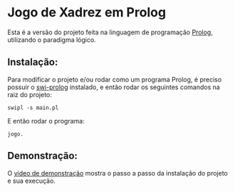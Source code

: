 # Jogo de Xadrez em Prolog
Esta é a versão do projeto feita na linguagem de programação [Prolog](https://www.swi-prolog.org/), utilizando o paradigma lógico.
## Instalação:
Para modificar o projeto e/ou rodar como um programa Prolog, é preciso possuir o [swi-prolog](https://www.swi-prolog.org/download/devel) instalado, e então rodar os seguintes comandos na raiz do projeto:
```
swipl -s main.pl
```
E então rodar o programa:
```
jogo.
```
## Demonstração:
O [video de demonstração]() mostra o passo a passo da instalação do projeto e sua execução.
